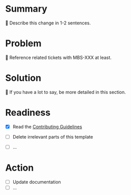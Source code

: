 <!--
    Hello! Thanks for submitting a pull request to MusicBrainz Server
    We appreciate your time and interest in helping our project!

    Use this template to help us review your change. Not everything is required,
    depending on your change. Keep or delete what is relevant for your change.
    Remember that it helps us review if you give more helpful info for us to
    understand your change.

    Ensure that you’ve read through and followed the Contributing Guidelines, in
    https://github.com/metabrainz/musicbrainz-server/blob/master/CONTRIBUTING.md
-->

# Summary
<!--
    Just give us an overview of your change; don’t go into technical details yet.
-->

:beginner: Describe this change in 1-2 sentences.


# Problem
<!--
    Anything that helps us understand why you are making this change goes here.
    What problem are you trying to fix? What does this change address?
-->

:beginner: Reference related tickets with MBS-XXX at least.


# Solution
<!--
    Talk about technical details, considerations, or other interesting points.
-->

:beginner: If you have a lot to say, be more detailed in this section.


# Readiness
<!--
    The tasks you have to do to get your change ready for review. Use this if
    you draft a pull request. Mark done tasks with an [x] as you progress. See
    https://github.blog/2019-02-14-introducing-draft-pull-requests/
-->

* [x] Read the [Contributing Guidelines](https://github.com/metabrainz/musicbrainz-server/blob/master/CONTRIBUTING.md)
* [ ] Delete irrelevant parts of this template
* [ ] ...


# Action
<!--
    Other than merging your change, do you want / need us to do anything else
    with your change? This could include reviewing a specific part of your PR.
-->

* [ ] Update documentation
* [ ] ...
